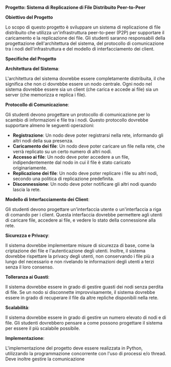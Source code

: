 **Progetto: Sistema di Replicazione di File Distribuito Peer-to-Peer**

**Obiettivo del Progetto**

Lo scopo di questo progetto è sviluppare un sistema di replicazione di file distribuito che utilizza un'infrastruttura peer-to-peer (P2P) per supportare il caricamento e la replicazione dei file. Gli studenti saranno responsabili della progettazione dell'architettura del sistema, del protocollo di comunicazione tra i nodi dell'infrastruttura e del modello di interfacciamento dei client.

**Specifiche del Progetto**

**Architettura del Sistema**: 

L'architettura del sistema dovrebbe essere completamente distribuita, il che significa che non ci dovrebbe essere un nodo centrale. Ogni nodo nel sistema dovrebbe essere sia un client (che carica e accede ai file) sia un server (che memorizza e replica i file).

**Protocollo di Comunicazione**: 

Gli studenti devono progettare un protocollo di comunicazione per lo scambio di informazioni e file tra i nodi. Questo protocollo dovrebbe supportare almeno le seguenti operazioni:

* **Registrazione**: Un nodo deve poter registrarsi nella rete, informando gli altri nodi della sua presenza.
* **Caricamento dei file**: Un nodo deve poter caricare un file nella rete, che verrà replicato su un certo numero di altri nodi.
* **Accesso ai file**: Un nodo deve poter accedere a un file, indipendentemente dal nodo in cui il file è stato caricato originariamente.
* **Replicazione dei file**: Un nodo deve poter replicare i file su altri nodi, secondo una politica di replicazione predefinita.
* **Disconnessione**: Un nodo deve poter notificare gli altri nodi quando lascia la rete.

**Modello di Interfacciamento dei Client**: 

Gli studenti devono progettare un'interfaccia utente o un'interfaccia a riga di comando per i client. Questa interfaccia dovrebbe permettere agli utenti di caricare file, accedere ai file, e vedere lo stato della connessione alla rete.

**Sicurezza e Privacy**: 

Il sistema dovrebbe implementare misure di sicurezza di base, come la criptazione dei file e l'autenticazione degli utenti. Inoltre, il sistema dovrebbe rispettare la privacy degli utenti, non conservando i file più a lungo del necessario e non rivelando le informazioni degli utenti a terzi senza il loro consenso.

**Tolleranza ai Guasti**: 

Il sistema dovrebbe essere in grado di gestire guasti dei nodi senza perdita di file. Se un nodo si disconnette improvvisamente, il sistema dovrebbe essere in grado di recuperare il file da altre repliche disponibili nella rete.

**Scalabilità**: 

Il sistema dovrebbe essere in grado di gestire un numero elevato di nodi e di file. Gli studenti dovrebbero pensare a come possono progettare il sistema per essere il più scalabile possibile.

**Implementazione**: 

L'implementazione del progetto deve essere realizzata in Python, utilizzando la programmazione concorrente con l'uso di processi e/o thread. Deve inoltre gestire la comunicazione

